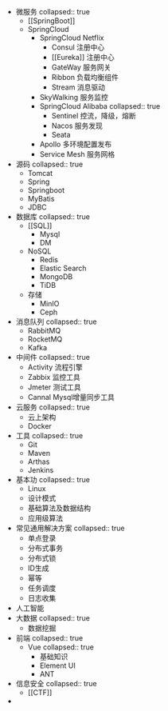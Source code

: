 - 微服务
  collapsed:: true
	- [[SpringBoot]]
	- SpringCloud
		- SpringCloud Netflix
			- Consul 注册中心
			- [[Eureka]] 注册中心
			- GateWay 服务网关
			- Ribbon 负载均衡组件
			- Stream 消息驱动
		- SkyWalking 服务监控
		- SpringCloud Alibaba
		  collapsed:: true
			- Sentinel 控流，降级，熔断
			- Nacos 服务发现
			- Seata
		- Apollo 多环境配置发布
		- Service Mesh 服务网格
- 源码
  collapsed:: true
	- Tomcat
	- Spring
	- Springboot
	- MyBatis
	- JDBC
- 数据库
  collapsed:: true
	- [[SQL]]
		- Mysql
		- DM
	- NoSQL
		- Redis
		- Elastic Search
		- MongoDB
		- TiDB
	- 存储
		- MinIO
		- Ceph
- 消息队列
  collapsed:: true
	- RabbitMQ
	- RocketMQ
	- Kafka
- 中间件
  collapsed:: true
	- Activity 流程引擎
	- Zabbix  监控工具
	- Jmeter 测试工具
	- Cannal Mysql增量同步工具
- 云服务
  collapsed:: true
	- 云上架构
	- Docker
- 工具
  collapsed:: true
	- Git
	- Maven
	- Arthas
	- Jenkins
- 基本功
  collapsed:: true
	- Linux
	- 设计模式
	- 基础算法及数据结构
	- 应用级算法
- 常见通用解决⽅案
  collapsed:: true
	- 单点登录
	- 分布式事务
	- 分布式锁
	- ID生成
	- 幂等
	- 任务调度
	- 日志收集
- 人工智能
- 大数据
  collapsed:: true
	- 数据挖掘
- 前端
  collapsed:: true
	- Vue
	  collapsed:: true
		- 基础知识
		- Element UI
		- ANT
- 信息安全
  collapsed:: true
	- [[CTF]]
-